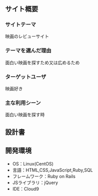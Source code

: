 # <movies>

## サイト概要
### サイトテーマ
映画のレビューサイト

### テーマを選んだ理由
面白い映画を探すため又は広めるため

### ターゲットユーザ
映画好き

### 主な利用シーン
面白い映画を探す時

## 設計書


## 開発環境
- OS：Linux(CentOS)
- 言語：HTML,CSS,JavaScript,Ruby,SQL
- フレームワーク：Ruby on Rails
- JSライブラリ：jQuery
- IDE：Cloud9

